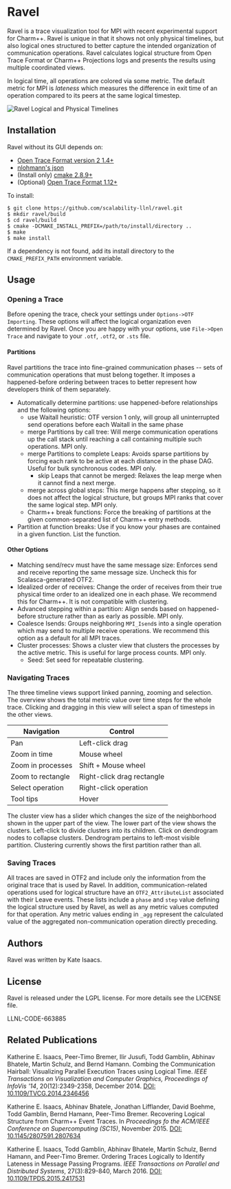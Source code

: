 Ravel
=====
Ravel is a trace visualization tool for MPI with recent experimental support
for Charm++. Ravel is unique in that it shows not only physical timelines, but
also logical ones structured to better capture the intended organization of
communication operations. Ravel calculates logical structure from Open Trace
Format or Charm++ Projections logs and presents the results using multiple
coordinated views.

In logical time, all operations are colored via some metric. The default
metric for MPI is *lateness* which measures the difference in exit time of an
operation compared to its peers at the same logical timestep. 

![Ravel Logical and Physical Timelines](/images/pf3d32_sf_700.png)

Installation
------------
Ravel without its GUI depends on:
- [Open Trace Format version 2 1.4+](http://www.vi-hps.org/projects/score-p/)
- [nlohmann's json](http://github.com/nlohmann/json)
- (Install only) [cmake 2.8.9+](http://www.cmake.org/download/)
- (Optional) [Open Trace Format 1.12+](http://tu-dresden.de/die_tu_dresden/zentrale_einrichtungen/zih/forschung/projekte/otf/index_html/document_view?set_language=en)

To install:

    $ git clone https://github.com/scalability-llnl/ravel.git
    $ mkdir ravel/build
    $ cd ravel/build
    $ cmake -DCMAKE_INSTALL_PREFIX=/path/to/install/directory ..
    $ make
    $ make install

If a dependency is not found, add its install directory to the
`CMAKE_PREFIX_PATH` environment variable.

Usage
-----

### Opening a Trace

Before opening the trace, check your settings under `Options->OTF Importing`.
These options will affect the logical organization even determined by Ravel.
Once you are happy with your options, use `File->Open Trace` and navigate to
your `.otf`, `.otf2`, or `.sts` file.

#### Partitions

Ravel partitions the trace into fine-grained communication phases -- sets of
communication operations that must belong together. It imposes a
happened-before ordering between traces to better represent how developers
think of them separately.

* Automatically determine partitions: use happened-before relationships and
  the following options:
  * use Waitall heuristic: OTF version 1 only, will group all uninterrupted 
    send operations before each Waitall in the same phase
  * merge Partitions by call tree: Will merge communication operations up the
    call stack until reaching a call containing multiple such operations. MPI
    only.
  * merge Partitions to complete Leaps: Avoids sparse partitions by forcing
    each rank to be active at each distance in the phase DAG. Useful for bulk
    synchronous codes. MPI only.
    * skip Leaps that cannot be merged: Relaxes the leap merge when it cannot
      find a next merge.
  * merge across global steps: This merge happens after stepping, so it does
    not affect the logical structure, but groups MPI ranks that cover the same
    logical step. MPI only.
  * Charm++ break functions: Force the breaking of partitions at the given
    common-separated list of Charm++ entry methods.
* Partition at function breaks: Use if you know your phases are contained in
  a given function. List the function. 

#### Other Options
* Matching send/recv must have the same message size: Enforces send and receive
  reporting the same message size. Uncheck this for Scalasca-generated OTF2.
* Idealized order of receives: Change the order of receives from their true
  physical time order to an idealized one in each phase. We recommend this for
  Charm++. It is not compatible with clustering.
* Advanced stepping within a partition: Align sends based on happened-before
  structure rather than as early as possible. MPI only.
* Coalesce Isends: Groups neighboring `MPI_Isend`s into a single operation
  which may send to multiple receive operations. We recommend this option as a
  default for all MPI traces.
* Cluster processes: Shows a cluster view that clusters the processes by the
  active metric. This is useful for large process counts. MPI only.
  * Seed: Set seed for repeatable clustering.

### Navigating Traces

The three timeline views support linked panning, zooming and selection. The
overview shows the total metric value over time steps for the whole trace.
Clicking and dragging in this view will select a span of timesteps in the
other views.

Navigation | Control
-----------|---------
Pan | Left-click drag
Zoom in time | Mouse wheel
Zoom in processes | Shift + Mouse wheel
Zoom to rectangle | Right-click drag rectangle
Select operation | Right-click operation
Tool tips | Hover

The cluster view has a slider which changes the size of the neighborhood shown
in the upper part of the view. The lower part of the view shows the clusters.
Left-click to divide clusters into its children. Click on dendrogram nodes to
collapse clusters. Dendrogram pertains to left-most visible partition.
Clustering currently shows the first partition rather than all.

### Saving Traces
All traces are saved in OTF2 and include only the information from the
original trace that is used by Ravel. In addition, communication-related
operations used for logical structure have an `OTF2_AttributeList` associated
with their Leave events. These lists include a `phase` and `step` value
defining the logical structure used by Ravel, as well as any metric values
computed for that operation. Any metric values ending in `_agg` represent the
calculated value of the aggregated non-communication operation directly
preceding.


Authors
-------
Ravel was written by Kate Isaacs.

License
-------
Ravel is released under the LGPL license. For more details see the LICENSE
file.

LLNL-CODE-663885

Related Publications
--------------------
Katherine E. Isaacs, Peer-Timo Bremer, Ilir Jusufi, Todd Gamblin, Abhinav
Bhatele, Martin Schulz, and Bernd Hamann. Combing the Communication Hairball:
Visualizing Parallel Execution Traces using Logical Time. *IEEE Transactions on
Visualization and Computer Graphics, Proceedings of InfoVis '14*, 20(12):2349-2358, December 2014. 
[DOI: 10.1109/TVCG.2014.2346456](http://dx.doi.org/10.1109/TVCG.2014.2346456)

Katherine E. Isaacs, Abhinav Bhatele, Jonathan Lifflander, David Boehme, Todd
Gamblin, Bernd Hamann, Peer-Timo Bremer. Recovering Logical Structure from
Charm++ Event Traces. In *Proceedings fo the ACM/IEEE Conference on
Supercomputing (SC15)*, November 2015. [DOI:
10.1145/2807591.2807634](http://dx.doi.org/10.1145/2807591.2807634)

Katherine E. Isaacs, Todd Gamblin, Abhinav Bhatele, Martin Schulz, Bernd
Hamann, and Peer-Timo Bremer. Ordering Traces Logically to Identify Lateness
in Message Passing Programs. *IEEE Transactions on Parallel and Distributed
Systems*, 27(3):829-840, March 2016. [DOI:
10.1109/TPDS.2015.2417531](http://dx.doi.org/10.1109/TPDS.2015.2417531)
